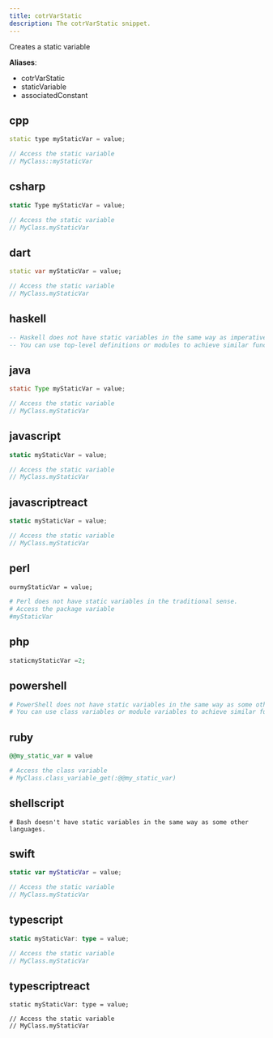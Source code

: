 ```yaml
---
title: cotrVarStatic
description: The cotrVarStatic snippet.
---
```


Creates a static variable

**Aliases**:
- cotrVarStatic
- staticVariable
- associatedConstant

## cpp
```cpp
static type myStaticVar = value;

// Access the static variable
// MyClass::myStaticVar
```

## csharp
```csharp
static Type myStaticVar = value;

// Access the static variable
// MyClass.myStaticVar
```

## dart
```dart
static var myStaticVar = value;

// Access the static variable
// MyClass.myStaticVar
```

## haskell
```haskell
-- Haskell does not have static variables in the same way as imperative languages.
-- You can use top-level definitions or modules to achieve similar functionality.
```

## java
```java
static Type myStaticVar = value;

// Access the static variable
// MyClass.myStaticVar
```

## javascript
```javascript
static myStaticVar = value;

// Access the static variable
// MyClass.myStaticVar
```

## javascriptreact
```javascriptreact
static myStaticVar = value;

// Access the static variable
// MyClass.myStaticVar
```

## perl
```perl
ourmyStaticVar = value;

# Perl does not have static variables in the traditional sense.
# Access the package variable
#myStaticVar
```

## php
```php
staticmyStaticVar =2;
```

## powershell
```powershell
# PowerShell does not have static variables in the same way as some other languages.
# You can use class variables or module variables to achieve similar functionality.
```

## ruby
```ruby
@@my_static_var = value

# Access the class variable
# MyClass.class_variable_get(:@@my_static_var)
```

## shellscript
```shellscript
# Bash doesn't have static variables in the same way as some other languages.
```

## swift
```swift
static var myStaticVar = value;

// Access the static variable
// MyClass.myStaticVar
```

## typescript
```typescript
static myStaticVar: type = value;

// Access the static variable
// MyClass.myStaticVar
```

## typescriptreact
```typescriptreact
static myStaticVar: type = value;

// Access the static variable
// MyClass.myStaticVar
```

